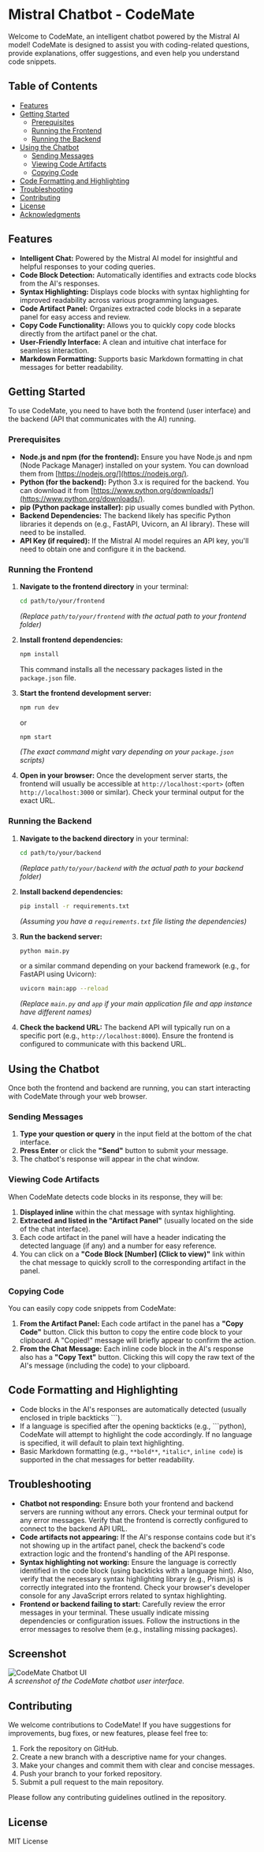 # Mistral Chatbot - CodeMate

Welcome to CodeMate, an intelligent chatbot powered by the Mistral AI model! CodeMate is designed to assist you with coding-related questions, provide explanations, offer suggestions, and even help you understand code snippets.

## Table of Contents

* [Features](#features)
* [Getting Started](#getting-started)
    * [Prerequisites](#prerequisites)
    * [Running the Frontend](#running-the-frontend)
    * [Running the Backend](#running-the-backend)
* [Using the Chatbot](#using-the-chatbot)
    * [Sending Messages](#sending-messages)
    * [Viewing Code Artifacts](#viewing-code-artifacts)
    * [Copying Code](#copying-code)
* [Code Formatting and Highlighting](#code-formatting-and-highlighting)
* [Troubleshooting](#troubleshooting)
* [Contributing](#contributing)
* [License](#license)
* [Acknowledgments](#acknowledgments)

## Features

* **Intelligent Chat:** Powered by the Mistral AI model for insightful and helpful responses to your coding queries.
* **Code Block Detection:** Automatically identifies and extracts code blocks from the AI's responses.
* **Syntax Highlighting:** Displays code blocks with syntax highlighting for improved readability across various programming languages.
* **Code Artifact Panel:** Organizes extracted code blocks in a separate panel for easy access and review.
* **Copy Code Functionality:** Allows you to quickly copy code blocks directly from the artifact panel or the chat.
* **User-Friendly Interface:** A clean and intuitive chat interface for seamless interaction.
* **Markdown Formatting:** Supports basic Markdown formatting in chat messages for better readability.

## Getting Started

To use CodeMate, you need to have both the frontend (user interface) and the backend (API that communicates with the AI) running.

### Prerequisites

* **Node.js and npm (for the frontend):** Ensure you have Node.js and npm (Node Package Manager) installed on your system. You can download them from [https://nodejs.org/](https://nodejs.org/).
* **Python (for the backend):** Python 3.x is required for the backend. You can download it from [https://www.python.org/downloads/](https://www.python.org/downloads/).
* **pip (Python package installer):** pip usually comes bundled with Python.
* **Backend Dependencies:** The backend likely has specific Python libraries it depends on (e.g., FastAPI, Uvicorn, an AI library). These will need to be installed.
* **API Key (if required):** If the Mistral AI model requires an API key, you'll need to obtain one and configure it in the backend.

### Running the Frontend

1.  **Navigate to the frontend directory** in your terminal:
    ```bash
    cd path/to/your/frontend
    ```
    *(Replace `path/to/your/frontend` with the actual path to your frontend folder)*

2.  **Install frontend dependencies:**
    ```bash
    npm install
    ```
    This command installs all the necessary packages listed in the `package.json` file.

3.  **Start the frontend development server:**
    ```bash
    npm run dev
    ```
    or
    ```bash
    npm start
    ```
    *(The exact command might vary depending on your `package.json` scripts)*

4.  **Open in your browser:** Once the development server starts, the frontend will usually be accessible at `http://localhost:<port>` (often `http://localhost:3000` or similar). Check your terminal output for the exact URL.

### Running the Backend

1.  **Navigate to the backend directory** in your terminal:
    ```bash
    cd path/to/your/backend
    ```
    *(Replace `path/to/your/backend` with the actual path to your backend folder)*

2.  **Install backend dependencies:**
    ```bash
    pip install -r requirements.txt
    ```
    *(Assuming you have a `requirements.txt` file listing the dependencies)*

3.  **Run the backend server:**
    ```bash
    python main.py
    ```
    or a similar command depending on your backend framework (e.g., for FastAPI using Uvicorn):
    ```bash
    uvicorn main:app --reload
    ```
    *(Replace `main.py` and `app` if your main application file and app instance have different names)*

4.  **Check the backend URL:** The backend API will typically run on a specific port (e.g., `http://localhost:8000`). Ensure the frontend is configured to communicate with this backend URL.

## Using the Chatbot

Once both the frontend and backend are running, you can start interacting with CodeMate through your web browser.

### Sending Messages

1.  **Type your question or query** in the input field at the bottom of the chat interface.
2.  **Press Enter** or click the **"Send"** button to submit your message.
3.  The chatbot's response will appear in the chat window.

### Viewing Code Artifacts

When CodeMate detects code blocks in its response, they will be:

1.  **Displayed inline** within the chat message with syntax highlighting.
2.  **Extracted and listed in the "Artifact Panel"** (usually located on the side of the chat interface).
3.  Each code artifact in the panel will have a header indicating the detected language (if any) and a number for easy reference.
4.  You can click on a **"Code Block [Number] (Click to view)"** link within the chat message to quickly scroll to the corresponding artifact in the panel.

### Copying Code

You can easily copy code snippets from CodeMate:

1.  **From the Artifact Panel:** Each code artifact in the panel has a **"Copy Code"** button. Click this button to copy the entire code block to your clipboard. A "Copied!" message will briefly appear to confirm the action.
2.  **From the Chat Message:** Each inline code block in the AI's response also has a **"Copy Text"** button. Clicking this will copy the raw text of the AI's message (including the code) to your clipboard.

## Code Formatting and Highlighting

* Code blocks in the AI's responses are automatically detected (usually enclosed in triple backticks \`\`\`).
* If a language is specified after the opening backticks (e.g., \`\`\`python), CodeMate will attempt to highlight the code accordingly. If no language is specified, it will default to plain text highlighting.
* Basic Markdown formatting (e.g., `**bold**`, `*italic*`, ``inline code``) is supported in the chat messages for better readability.

## Troubleshooting

* **Chatbot not responding:** Ensure both your frontend and backend servers are running without any errors. Check your terminal output for any error messages. Verify that the frontend is correctly configured to connect to the backend API URL.
* **Code artifacts not appearing:** If the AI's response contains code but it's not showing up in the artifact panel, check the backend's code extraction logic and the frontend's handling of the API response.
* **Syntax highlighting not working:** Ensure the language is correctly identified in the code block (using backticks with a language hint). Also, verify that the necessary syntax highlighting library (e.g., Prism.js) is correctly integrated into the frontend. Check your browser's developer console for any JavaScript errors related to syntax highlighting.
* **Frontend or backend failing to start:** Carefully review the error messages in your terminal. These usually indicate missing dependencies or configuration issues. Follow the instructions in the error messages to resolve them (e.g., installing missing packages).

## Screenshot

![CodeMate Chatbot UI](images/mistral_chat.png)
<br>
*A screenshot of the CodeMate chatbot user interface.*

## Contributing

We welcome contributions to CodeMate! If you have suggestions for improvements, bug fixes, or new features, please feel free to:

1.  Fork the repository on GitHub.
2.  Create a new branch with a descriptive name for your changes.
3.  Make your changes and commit them with clear and concise messages.
4.  Push your branch to your forked repository.
5.  Submit a pull request to the main repository.

Please follow any contributing guidelines outlined in the repository.

## License

MIT License
